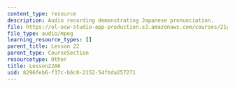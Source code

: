 ```yaml
---
content_type: resource
description: Audio recording demonstrating Japanese pronunciation.
file: https://ol-ocw-studio-app-production.s3.amazonaws.com/courses/21g-504-japanese-iv-spring-2009/8296feb6f37cb6c0215254fbda257271_Lesson22A6.mp3
file_type: audio/mpeg
learning_resource_types: []
parent_title: Lesson 22
parent_type: CourseSection
resourcetype: Other
title: Lesson22A6
uid: 8296feb6-f37c-b6c0-2152-54fbda257271
---
```

